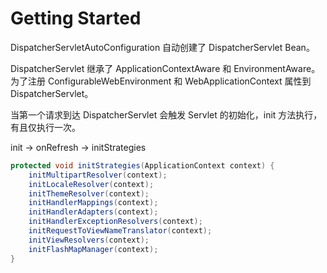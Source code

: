 # Getting Started

DispatcherServletAutoConfiguration 自动创建了 DispatcherServlet Bean。

DispatcherServlet 继承了 ApplicationContextAware 和 EnvironmentAware。
为了注册 ConfigurableWebEnvironment 和 WebApplicationContext 属性到 DispatcherServlet。

当第一个请求到达 DispatcherServlet 会触发 Servlet 的初始化，init 方法执行，有且仅执行一次。

init -> onRefresh -> initStrategies

```java
protected void initStrategies(ApplicationContext context) {
    initMultipartResolver(context);
    initLocaleResolver(context);
    initThemeResolver(context);
    initHandlerMappings(context);
    initHandlerAdapters(context);
    initHandlerExceptionResolvers(context);
    initRequestToViewNameTranslator(context);
    initViewResolvers(context);
    initFlashMapManager(context);
}
```